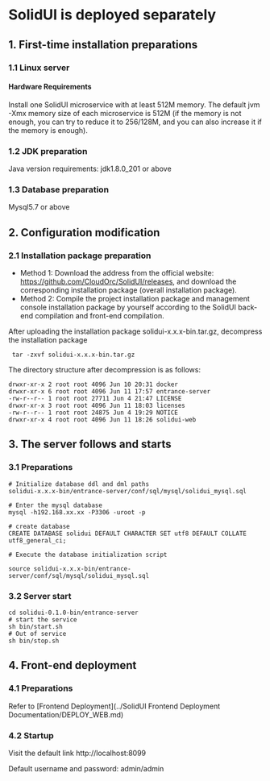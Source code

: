 # SolidUI is deployed separately

## 1. First-time installation preparations
### 1.1 Linux server

#### Hardware Requirements
Install one SolidUI microservice with at least 512M memory. The default jvm -Xmx memory size of each microservice is 512M (if the memory is not enough, you can try to reduce it to 256/128M, and you can also increase it if the memory is enough).

### 1.2 JDK preparation

Java version requirements: jdk1.8.0_201 or above

### 1.3 Database preparation

Mysql5.7 or above


## 2. Configuration modification
### 2.1 Installation package preparation

* Method 1: Download the address from the official website: https://github.com/CloudOrc/SolidUI/releases, and download the corresponding installation package (overall installation package).
* Method 2: Compile the project installation package and management console installation package by yourself according to the SolidUI back-end compilation and front-end compilation.

After uploading the installation package solidui-x.x.x-bin.tar.gz, decompress the installation package
```shell script
 tar -zxvf solidui-x.x.x-bin.tar.gz
```

The directory structure after decompression is as follows:
```shell script
drwxr-xr-x 2 root root 4096 Jun 10 20:31 docker
drwxr-xr-x 6 root root 4096 Jun 11 17:57 entrance-server
-rw-r--r-- 1 root root 27711 Jun 4 21:47 LICENSE
drwxr-xr-x 3 root root 4096 Jun 11 18:03 licenses
-rw-r--r-- 1 root root 24875 Jun 4 19:29 NOTICE
drwxr-xr-x 4 root root 4096 Jun 11 18:26 solidui-web
```

## 3. The server follows and starts

### 3.1 Preparations

```
# Initialize database ddl and dml paths
solidui-x.x.x-bin/entrance-server/conf/sql/mysql/solidui_mysql.sql

# Enter the mysql database
mysql -h192.168.xx.xx -P3306 -uroot -p

# create database
CREATE DATABASE solidui DEFAULT CHARACTER SET utf8 DEFAULT COLLATE utf8_general_ci;

# Execute the database initialization script

source solidui-x.x.x-bin/entrance-server/conf/sql/mysql/solidui_mysql.sql

```
### 3.2 Server start

```shell script
cd solidui-0.1.0-bin/entrance-server
# start the service
sh bin/start.sh
# Out of service
sh bin/stop.sh
```

## 4. Front-end deployment

### 4.1 Preparations

Refer to [Frontend Deployment](../SolidUI Frontend Deployment Documentation/DEPLOY_WEB.md)

### 4.2 Startup

Visit the default link http://localhost:8099

Default username and password: admin/admin


